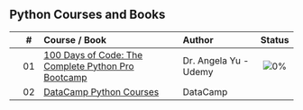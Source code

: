 ## Python Courses and Books

|  | # | Course / Book | Author | Status |
|:---:|:---:|:---|:---|:---:|
|  | 01 | [100 Days of Code: The Complete Python Pro Bootcamp](https://github.com/cintia-shinoda/python/tree/main/01-100-Days-of-Code) | Dr. Angela Yu - Udemy | ![0%](https://geps.dev/progress/0) |
|  | 02 | [DataCamp Python Courses](https://github.com/cintia-shinoda/python/tree/main/02-Datacamp-Python) | DataCamp |  |